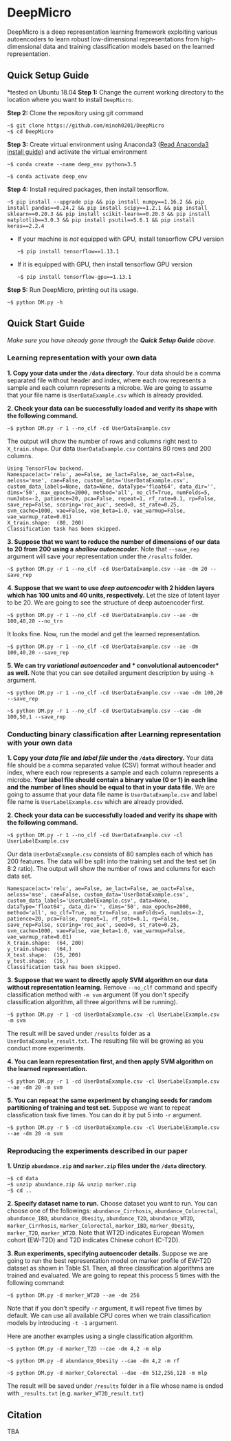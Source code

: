 # DeepMicro
DeepMicro is a deep representation learning framework exploiting various autoencoders to learn robust low-dimensional representations from high-dimensional data and training classification models based on the learned representation.

## Quick Setup Guide
*tested on Ubuntu 18.04
**Step 1:** Change the current working directory to the location where you want to install `DeepMicro`.

**Step 2:** Clone the repository using git command
```
~$ git clone https://github.com/minoh0201/DeepMicro
~$ cd DeepMicro
```
**Step 3:** Create virtual environment using Anaconda3 ([Read Anaconda3 install guide](https://www.digitalocean.com/community/tutorials/how-to-install-anaconda-on-ubuntu-18-04-quickstart)) and activate the virtual environment
```
~$ conda create --name deep_env python=3.5
```
```
~$ conda activate deep_env
```
**Step 4:** Install required packages, then install tensorflow.
```
~$ pip install --upgrade pip && pip install numpy==1.16.2 && pip install pandas==0.24.2 && pip install scipy==1.2.1 && pip install sklearn==0.20.3 && pip install scikit-learn==0.20.3 && pip install matplotlib==3.0.3 && pip install psutil==5.6.1 && pip install keras==2.2.4
```
* If your machine is *not* equipped with GPU, install tensorflow CPU version 
  ```
  ~$ pip install tensorflow==1.13.1
  ```
* If it is equipped with GPU, then install tensorflow GPU version
  ```
  ~$ pip install tensorflow-gpu==1.13.1
  ```
**Step 5:** Run DeepMicro, printing out its usage.
```
~$ python DM.py -h
```

## Quick Start Guide
*Make sure you have already gone through the **Quick Setup Guide** above.*
### Learning representation with your own data
__1. Copy your data under the `/data` directory.__ Your data should be a comma separated file without header and index, where each row represents a sample and each column represents a microbe. We are going to assume that your file name is `UserDataExample.csv` which is already provided.

__2. Check your data can be successfully loaded and verify its shape with the following command.__
```
~$ python DM.py -r 1 --no_clf -cd UserDataExample.csv
```
The output will show the number of rows and columns right next to `X_train.shape`. Our data `UserDataExample.csv` contains 80 rows and 200 columns.
```
Using TensorFlow backend.
Namespace(act='relu', ae=False, ae_lact=False, ae_oact=False, aeloss='mse', cae=False, custom_data='UserDataExample.csv', custom_data_labels=None, data=None, dataType='float64', data_dir='', dims='50', max_epochs=2000, method='all', no_clf=True, numFolds=5, numJobs=-2, patience=20, pca=False, repeat=1, rf_rate=0.1, rp=False, save_rep=False, scoring='roc_auc', seed=0, st_rate=0.25, svm_cache=1000, vae=False, vae_beta=1.0, vae_warmup=False, vae_warmup_rate=0.01)
X_train.shape:  (80, 200)
Classification task has been skipped.
```
    
__3. Suppose that we want to reduce the number of dimensions of our data to 20 from 200 using a *shallow autoencoder*.__ Note that `--save_rep` argument will save your representation under the `/results` folder.
```
~$ python DM.py -r 1 --no_clf -cd UserDataExample.csv --ae -dm 20 --save_rep
```
    
__4. Suppose that we want to use *deep autoencoder* with 2 hidden layers which has 100 units and 40 units, respectively.__ Let the size of latent layer to be 20. We are going to see the structure of deep autoencoder first.
```
~$ python DM.py -r 1 --no_clf -cd UserDataExample.csv --ae -dm 100,40,20 --no_trn
```
It looks fine. Now, run the model and get the learned representation.
```    
~$ python DM.py -r 1 --no_clf -cd UserDataExample.csv --ae -dm 100,40,20 --save_rep
```
__5. We can try *variational autoencoder* and * convolutional autoencoder* as well.__ Note that you can see detailed argument description by using `-h` argument.
```
~$ python DM.py -r 1 --no_clf -cd UserDataExample.csv --vae -dm 100,20 --save_rep
```
```
~$ python DM.py -r 1 --no_clf -cd UserDataExample.csv --cae -dm 100,50,1 --save_rep
```

### Conducting binary classification after Learning representation with your own data
__1. Copy your *data file* and *label file* under the `/data` directory.__ Your data file should be a comma separated value (CSV) format without header and index, where each row represents a sample and each column represents a microbe. __Your label file should contain a binary value (0 or 1) in each line and the number of lines should be equal to that in your data file.__ We are going to assume that your data file name is `UserDataExample.csv` and label file name is `UserLabelExample.csv` which are already provided.

__2. Check your data can be successfully loaded and verify its shape with the following command.__
```
~$ python DM.py -r 1 --no_clf -cd UserDataExample.csv -cl UserLabelExample.csv
```
Our data `UserDataExample.csv` consists of 80 samples each of which has 200 features. The data will be split into the training set and the test set (in 8:2 ratio). The output will show the number of rows and columns for each data set.
```
Namespace(act='relu', ae=False, ae_lact=False, ae_oact=False, aeloss='mse', cae=False, custom_data='UserDataExample.csv', custom_data_labels='UserLabelExample.csv', data=None, dataType='float64', data_dir='', dims='50', max_epochs=2000, method='all', no_clf=True, no_trn=False, numFolds=5, numJobs=-2, patience=20, pca=False, repeat=1, rf_rate=0.1, rp=False, save_rep=False, scoring='roc_auc', seed=0, st_rate=0.25, svm_cache=1000, vae=False, vae_beta=1.0, vae_warmup=False, vae_warmup_rate=0.01)
X_train.shape:  (64, 200)
y_train.shape:  (64,)
X_test.shape:  (16, 200)
y_test.shape:  (16,)
Classification task has been skipped.
```

__3. Suppose that we want to directly apply SVM algorithm on our data without representation learning.__  Remove `--no_clf` command and specify classification method with `-m svm` argument (If you don't specify classification algorithm, all three algorithms will be running). 
```
~$ python DM.py -r 1 -cd UserDataExample.csv -cl UserLabelExample.csv -m svm
```
The result will be saved under `/results` folder as a `UserDataExample_result.txt`. The resulting file will be growing as you conduct more experiments.

__4. You can learn representation first, and then apply SVM algorithm on the learned representation.__
```
~$ python DM.py -r 1 -cd UserDataExample.csv -cl UserLabelExample.csv --ae -dm 20 -m svm
```

__5. You can repeat the same experiment by changing seeds for random partitioning of training and test set.__  Suppose we want to repeat classfication task five times. You can do it by put 5 into `-r` argument.
```
~$ python DM.py -r 5 -cd UserDataExample.csv -cl UserLabelExample.csv --ae -dm 20 -m svm
```

### Reproducing the experiments described in our paper
__1. Unzip `abundance.zip` and `marker.zip` files under the `/data` directory.__ 
```
~$ cd data
~$ unzip abundance.zip && unzip marker.zip
~$ cd ..
```
__2. Specify dataset name to run.__ Choose dataset you want to run. You can choose one of the followings: `abundance_Cirrhosis`, `abundance_Colorectal`, `abundance_IBD`, `abundance_Obesity`, `abundance_T2D`, `abundance_WT2D`, `marker_Cirrhosis`, `marker_Colorectal`, `marker_IBD`, `marker_Obesity`, `marker_T2D`, `marker_WT2D`. Note that WT2D indicates European Women cohort (EW-T2D) and T2D indicates Chinese cohort (C-T2D).

__3. Run experiments, specifying autoencoder details.__ 
Suppose we are going to run the best representation model on marker profile of EW-T2D dataset as shown in Table S1. Then, all three classification algorithms are trained and evaluated. We are going to repeat this process 5 times with the following command:
```
~$ python DM.py -d marker_WT2D --ae -dm 256
```
Note that if you don't specify `-r` argument, it will repeat five times by default. We can use all available CPU cores when we train classification models by introducing `-t -1` argument.

Here are another examples using a single classification algorithm.
```
~$ python DM.py -d marker_T2D --cae -dm 4,2 -m mlp
```
```
~$ python DM.py -d abundance_Obesity --cae -dm 4,2 -m rf
```
```
~$ python DM.py -d marker_Colorectal --dae -dm 512,256,128 -m mlp
```

The result will be saved under `/results` folder in a file whose name is ended with `_results.txt` (e.g. `marker_WT2D_result.txt`)

## Citation
TBA
